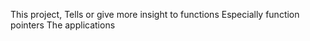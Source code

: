 This project,
Tells or give more insight to functions
Especially function pointers
The applications
